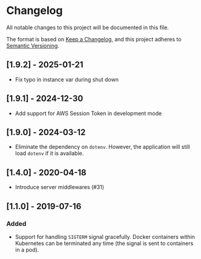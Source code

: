 # Changelog
All notable changes to this project will be documented in this file.

The format is based on [Keep a Changelog](https://keepachangelog.com/en/1.0.0/),
and this project adheres to [Semantic Versioning](https://semver.org/spec/v2.0.0.html).

## [1.9.2] - 2025-01-21

- Fix typo in instance var during shut down

## [1.9.1] - 2024-12-30

- Add support for AWS Session Token in development mode

## [1.9.0] - 2024-03-12

- Eliminate the dependency on `dotenv`. However, the application will still load `dotenv` if it is available.

## [1.4.0] - 2020-04-18

- Introduce server middlewares (#31)

## [1.1.0] - 2019-07-16

### Added
- Support for handling `SIGTERM` signal gracefully. Docker containers within Kubernetes can be terminated any time (the signal is sent to containers in a pod).
